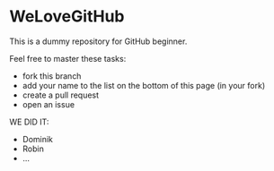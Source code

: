 # WeLoveGitHub

This is a dummy repository for GitHub beginner.

Feel free to master these tasks:
 * fork this branch
 * add your name to the list on the bottom of this page (in your fork)
 * create a pull request
 * open an issue

WE DID IT:
* Dominik
* Robin
* ...
